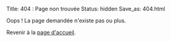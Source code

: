 Title: 404 : Page non trouvée
Status: hidden
Save_as: 404.html

Oops ! La page demandée n'existe pas ou plus.

Revenir à la [page d'accueil](https://blog.mlcdf.com).
